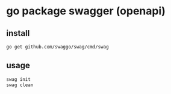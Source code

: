 # go package swagger (openapi)

## install

```sh
go get github.com/swaggo/swag/cmd/swag
```

## usage

```sh
swag init
swag clean
```
